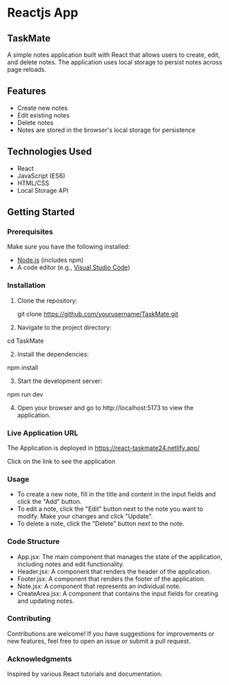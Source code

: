 # Reactjs App
## TaskMate

A simple notes application built with React that allows users to create, edit, and delete notes. The application uses local storage to persist notes across page reloads.

## Features

- Create new notes
- Edit existing notes
- Delete notes
- Notes are stored in the browser's local storage for persistence

## Technologies Used

- React
- JavaScript (ES6)
- HTML/CSS
- Local Storage API

## Getting Started

### Prerequisites

Make sure you have the following installed:

- [Node.js](https://nodejs.org/) (includes npm)
- A code editor (e.g., [Visual Studio Code](https://code.visualstudio.com/))

### Installation

1. Clone the repository:

   
   git clone https://github.com/yourusername/TaskMate.git

1. Navigate to the project directory:

cd TaskMate



2. Install the dependencies:

npm install



3. Start the development server:


npm run dev



4. Open your browser and go to http://localhost:5173 to view the application.

### Live Application URL
The Application is deployed in https://react-taskmate24.netlify.app/

Click on the link to see the application
### Usage
- To create a new note, fill in the title and content in the input fields and click the "Add" button.
- To edit a note, click the "Edit" button next to the note you want to modify. Make your changes and click "Update".
- To delete a note, click the "Delete" button next to the note.


### Code Structure
- App.jsx: The main component that manages the state of the application, including notes and edit functionality.
- Header.jsx: A component that renders the header of the application.
- Footer.jsx: A component that renders the footer of the application.
- Note.jsx: A component that represents an individual note.
- CreateArea.jsx: A component that contains the input fields for creating and updating notes.

### Contributing
Contributions are welcome! If you have suggestions for improvements or new features, feel free to open an issue or submit a pull request.


### Acknowledgments
Inspired by various React tutorials and documentation.


